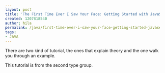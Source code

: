 ```yaml
---
layout: post
title: 'The First Time Ever I Saw Your Face: Getting Started with JavaServer Faces'
created: 1207818540
author: hila
permalink: /java/first-time-ever-i-saw-your-face-getting-started-javaserver-faces
tags:
- JAVA
---
```

<p><span class="thmr_call" id="thmr_42"><span class="thmr_call" id="thmr_6"><p>There are&nbsp;two kind of tutorial, the ones that explain theory and the one walk you through an example.</p> <p>This tutorial is from the second type group.</p></span></span></p>
